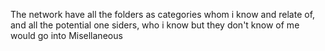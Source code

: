 The network have all the folders as categories whom i know and relate of, and all the potential one siders, who i know but they don't know of me would go into Misellaneous 
